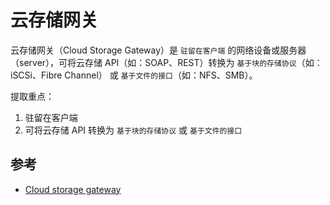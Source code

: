 # 云存储网关

云存储网关（Cloud Storage Gateway）是 `驻留在客户端` 的网络设备或服务器（server），可将云存储 API（如：SOAP、REST）转换为 `基于块的存储协议`（如：iSCSi、Fibre Channel） 或 `基于文件的接口`（如：NFS、SMB）。

提取重点：

1. 驻留在客户端
2. 可将云存储 API 转换为 `基于块的存储协议` 或 `基于文件的接口`

## 参考

* [Cloud storage gateway](https://en.wikipedia.org/wiki/Cloud_storage_gateway)